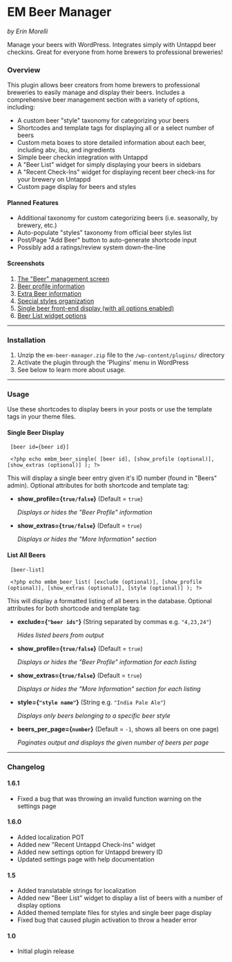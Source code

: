 # EM Beer Manager #

*by Erin Morelli*

Manage your beers with WordPress. Integrates simply with Untappd beer checkins. Great for everyone from home brewers to professional breweries!


### Overview ####

This plugin allows beer creators from home brewers to professional breweries to easily manage and display their beers. Includes a comprehensive beer management section with a variety of options, including:

* A custom beer "style" taxonomy for categorizing your beers
* Shortcodes and template tags for displaying all or a select number of beers
* Custom meta boxes to store detailed information about each beer, including abv, ibu, and ingredients
* Simple beer checkin integration with Untappd
* A "Beer List" widget for simply displaying your beers in sidebars
* A "Recent Check-Ins" widget for displaying recent beer check-ins for your brewery on Untappd
* Custom page display for beers and styles

#### Planned Features ####

* Additional taxonomy for custom categorizing beers (i.e. seasonally, by brewery, etc.)
* Auto-populate "styles" taxonomy from official beer styles list
* Post/Page "Add Beer" button to auto-generate shortcode input
* Possibly add a ratings/review system down-the-line

#### Screenshots ####

1. [The "Beer" management screen](https://raw.github.com/ErinMorelli/em-beer-manager/master/screenshot-1.jpg)
2. [Beer profile information](https://raw.github.com/ErinMorelli/em-beer-manager/master/screenshot-2.jpg)
3. [Extra Beer information](https://raw.github.com/ErinMorelli/em-beer-manager/master/screenshot-3.jpg)
4. [Special styles organization](https://raw.github.com/ErinMorelli/em-beer-manager/master/screenshot-4.jpg)
5. [Single beer front-end display (with all options enabled)](https://raw.github.com/ErinMorelli/em-beer-manager/master/screenshot-5.jpg)
6. [Beer List widget options](https://raw.github.com/ErinMorelli/em-beer-manager/master/screenshot-6.jpg)


*****


### Installation ###

1. Unzip the `em-beer-manager.zip` file to the `/wp-content/plugins/` directory
1. Activate the plugin through the 'Plugins' menu in WordPress
1. See below to learn more about usage.


*****

### Usage ###


Use these shortcodes to display beers in your posts or use the template tags in your theme files.


#### Single Beer Display ####

     [beer id={beer id}]

     <?php echo embm_beer_single( [beer id], [show_profile (optional)], [show_extras (optional)] ); ?>

This will display a single beer entry given it's ID number (found in "Beers" admin). Optional attributes for both shortcode and template tag:

* __show_profile={`true/false`}__ (Default = `true`)
     
    *Displays or hides the "Beer Profile" information*

* __show_extras={`true/false`}__ (Default = `true`)
     
    *Displays or hides the "More Information" section*


#### List All Beers ####


     [beer-list]

     <?php echo embm_beer_list( [exclude (optional)], [show_profile (optional)], [show_extras (optional)], [style (optional)] ); ?>
     
This will display a formatted listing of all beers in the database. Optional attributes for both shortcode and template tag:

* __exclude={`"beer ids"`}__ (String separated by commas e.g. `"4,23,24"`)

    *Hides listed beers from output*

* __show_profile={`true/false`}__ (Default = `true`)

    *Displays or hides the "Beer Profile" information for each listing*

* __show_extras={`true/false`}__ (Default = `true`)

    *Displays or hides the "More Information" section for each listing*

* __style={`"style name"`}__ (String e.g. `"India Pale Ale"`)

    *Displays only beers belonging to a specific beer style*

* __beers\_per\_page={`number`}__ (Default = `-1`, shows all beers on one page)

    *Paginates output and displays the given number of beers per page*

*****

### Changelog ###


#### 1.6.1 ###
* Fixed a bug that was throwing an invalid function warning on the settings page

#### 1.6.0 ####
* Added localization POT
* Added new "Recent Untappd Check-Ins" widget
* Added new settings option for Untappd brewery ID
* Updated settings page with help documentation

#### 1.5 ####
* Added translatable strings for localization
* Added new "Beer List" widget to display a list of beers with a number of display options
* Added themed template files for styles and single beer page display
* Fixed bug that caused plugin activation to throw a header error

#### 1.0 ####
* Initial plugin release
